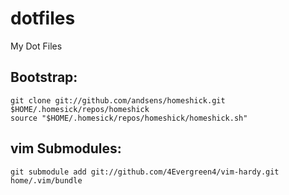 # dotfiles
My Dot Files

## Bootstrap:
    git clone git://github.com/andsens/homeshick.git $HOME/.homesick/repos/homeshick
    source "$HOME/.homesick/repos/homeshick/homeshick.sh"

## vim Submodules:
    git submodule add git://github.com/4Evergreen4/vim-hardy.git home/.vim/bundle
